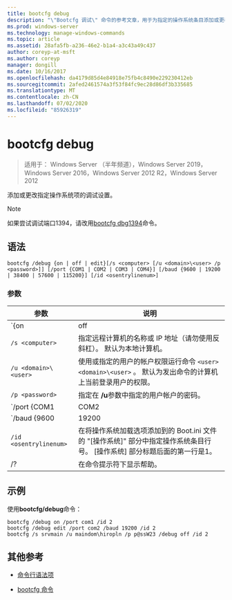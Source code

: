```yaml
---
title: bootcfg debug
description: "\"Bootcfg 调试\" 命令的参考文章，用于为指定的操作系统条目添加或更改调试设置。"
ms.prod: windows-server
ms.technology: manage-windows-commands
ms.topic: article
ms.assetid: 28afa5fb-a236-46e2-b1a4-a3c43a49c437
author: coreyp-at-msft
ms.author: coreyp
manager: dongill
ms.date: 10/16/2017
ms.openlocfilehash: da4179d85d4e84918e75fb4c8490e229230412eb
ms.sourcegitcommit: 2afed2461574a3f53f84fc9ec28d86df3b335685
ms.translationtype: MT
ms.contentlocale: zh-CN
ms.lasthandoff: 07/02/2020
ms.locfileid: "85926319"
---
```

# <a name="bootcfg-debug"></a>bootcfg debug

> 适用于： Windows Server （半年频道），Windows Server 2019，Windows Server 2016，Windows Server 2012 R2，Windows Server 2012

添加或更改指定操作系统项的调试设置。

>[!NOTE]
> 如果尝试调试端口1394，请改用[bootcfg dbg1394](bootcfg-dbg1394.md)命令。

## <a name="syntax"></a>语法

```
bootcfg /debug {on | off | edit}[/s <computer> [/u <domain>\<user> /p <password>]] [/port {COM1 | COM2 | COM3 | COM4}] [/baud {9600 | 19200 | 38400 | 57600 | 115200}] [/id <osentrylinenum>]
```

### <a name="parameters"></a>参数

| 参数 | 说明 |
| --------- | ----------- |
| `{on | off | edit}` | 指定端口调试的值，包括：<ul><li>**基于.** 通过将/debug 选项添加到指定的，启用远程调试支持 `<osentrylinenum>` 。</li><li>**非.** 通过从指定的中删除/debug 选项来禁用远程调试支持 <osentrylinenum> 。</li><li>**编辑.** 通过更改与指定的/debug 选项关联的值，允许更改端口和波特率设置 <osentrylinenum> 。</li></ul> |
| `/s <computer>` | 指定远程计算机的名称或 IP 地址（请勿使用反斜杠）。 默认为本地计算机。 |
| `/u <domain>\<user>`  | 使用或指定的用户的帐户权限运行命令 `<user>` `<domain>\<user>` 。 默认为发出命令的计算机上当前登录用户的权限。 |
| `/p <password>` | 指定在 **/u**参数中指定的用户帐户的密码。 |
| `/port {COM1 | COM2 | COM3 | COM4}` |  指定用于调试的 COM 端口。 如果禁用调试，请勿使用此参数。 |
| `/baud {9600 | 19200 | 38400 | 57600 | 115200}` | 指定用于调试的波特率。 如果禁用调试，请勿使用此参数。 |
| `/id <osentrylinenum>` | 在将操作系统加载选项添加到的 Boot.ini 文件的 "[操作系统]" 部分中指定操作系统条目行号。 [操作系统] 部分标题后面的第一行是1。 |
| /? | 在命令提示符下显示帮助。 |

## <a name="examples"></a>示例

使用**bootcfg/debug**命令：

```
bootcfg /debug on /port com1 /id 2
bootcfg /debug edit /port com2 /baud 19200 /id 2
bootcfg /s srvmain /u maindom\hiropln /p p@ssW23 /debug off /id 2
```

## <a name="additional-references"></a>其他参考

- [命令行语法项](command-line-syntax-key.md)

- [bootcfg 命令](bootcfg.md)
